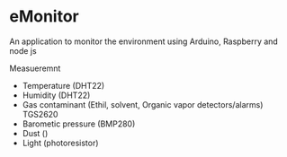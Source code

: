 # eMonitor
An application to monitor the environment using Arduino, Raspberry and node js

Measueremnt
- Temperature (DHT22)
- Humidity (DHT22)
- Gas contaminant (Ethil, solvent,  Organic vapor detectors/alarms) TGS2620
- Barometic pressure (BMP280)
- Dust ()
- Light (photoresistor)
